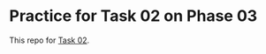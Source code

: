 # Practice for Task 02 on Phase 03

This repo for [Task 02](https://learningdevops.makvaz.com/phase3-task2-run-blog-engine-on-k8s-pods).
